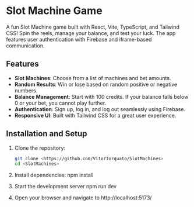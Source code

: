 # Slot Machine Game

A fun Slot Machine game built with React, Vite, TypeScript, and Tailwind CSS! Spin the reels, manage your balance, and test your luck. The app features user authentication with Firebase and iframe-based communication.

## Features
- **Slot Machines**: Choose from a list of machines and bet amounts.
- **Random Results**: Win or lose based on random positive or negative numbers.
- **Balance Management**: Start with 100 credits. If your balance falls below 0 or your bet, you cannot play further.
- **Authentication**: Sign up, log in, and log out seamlessly using Firebase.
- **Responsive UI**: Built with Tailwind CSS for a great user experience.

## Installation and Setup

1. Clone the repository:
   ```bash
   git clone <https://github.com/VitorTorquato/SlotMachines>
   cd <SlotMachines>

2. Install dependencies:
   npm install

3. Start the development server
   npm run dev

4. Open your browser and navigate to
      http://localhost:5173/